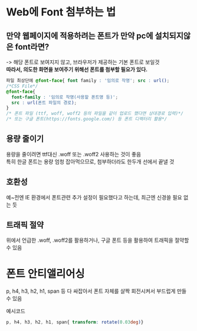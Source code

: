 # Web에 Font 첨부하는 법
## 만약 웹페이지에 적용하려는 폰트가 만약 pc에 설치되지않은 font라면?  
-> 해당 폰트로 보여지지 않고, 브라우저가 제공하는 기본 폰트로 보일것   
**따라서, 의도한 화면을 보여주기 위해선 폰트를 첨부할 필요가 있다.**

```css
파일 최상단에 @font-face{ font family : '임의로 작명'; src : url();
/*CSS File*/
@font-face{
  font-family : '임의로 작명(사용할 폰트명 등)';
  src : url(폰트 파일의 경로);
}
/* 폰트 파일 (ttf, woff, woff2 등의 파일을 같이 업로드 했다면 상대경로 입력)*/
/* 또는 구글 폰트(https://fonts.google.com/) 등 폰트 디렉터리 활용*/
```

## 용량 줄이기
용량을 줄이려면 ttf대신 .woff 또는 .woff2 사용하는 것이 좋음  
특히 한글 폰트는 용량 엄청 잡아먹으므로, 첨부하더라도 한두개 선에서 끝낼 것

## 호환성 
예~전엔 IE 환경에서 폰트관련 추가 설정이 필요했다고 하는데, 최근엔 신경쓸 필요 없는 듯

## 트래픽 절약
위에서 언급한 .woff, .woff2를 활용하거나, 구글 폰트 등을 활용하여 트래픽을 절약할 수 있음

# 폰트 안티앨리어싱 
p, h4, h3, h2, h1, span 등 다 싸잡아서 폰트 자체를 살짝 회전시켜서 부드럽게 만들 수 있음   

예시코드
```css
p, h4, h3, h2, h1, span{ transform: rotate(0.03deg)}
```
